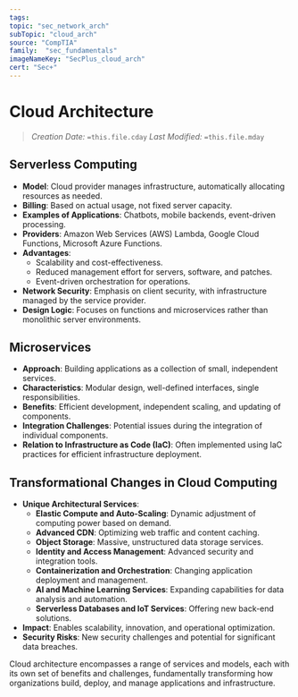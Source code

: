 ```yaml
---
tags:
topic: "sec_network_arch"
subTopic: "cloud_arch"
source: "CompTIA"
family:  "sec_fundamentals"
imageNameKey: "SecPlus_cloud_arch" 
cert: "Sec+"
---
```

# Cloud Architecture
> *Creation Date:* `=this.file.cday`
> *Last Modified:* `=this.file.mday`

## Serverless Computing
- **Model**: Cloud provider manages infrastructure, automatically allocating resources as needed.
- **Billing**: Based on actual usage, not fixed server capacity.
- **Examples of Applications**: Chatbots, mobile backends, event-driven processing.
- **Providers**: Amazon Web Services (AWS) Lambda, Google Cloud Functions, Microsoft Azure Functions.
- **Advantages**:
  - Scalability and cost-effectiveness.
  - Reduced management effort for servers, software, and patches.
  - Event-driven orchestration for operations.
- **Network Security**: Emphasis on client security, with infrastructure managed by the service provider.
- **Design Logic**: Focuses on functions and microservices rather than monolithic server environments.

## Microservices
- **Approach**: Building applications as a collection of small, independent services.
- **Characteristics**: Modular design, well-defined interfaces, single responsibilities.
- **Benefits**: Efficient development, independent scaling, and updating of components.
- **Integration Challenges**: Potential issues during the integration of individual components.
- **Relation to Infrastructure as Code (IaC)**: Often implemented using IaC practices for efficient infrastructure deployment.

## Transformational Changes in Cloud Computing
- **Unique Architectural Services**:
  - **Elastic Compute and Auto-Scaling**: Dynamic adjustment of computing power based on demand.
  - **Advanced CDN**: Optimizing web traffic and content caching.
  - **Object Storage**: Massive, unstructured data storage services.
  - **Identity and Access Management**: Advanced security and integration tools.
  - **Containerization and Orchestration**: Changing application deployment and management.
  - **AI and Machine Learning Services**: Expanding capabilities for data analysis and automation.
  - **Serverless Databases and IoT Services**: Offering new back-end solutions.
- **Impact**: Enables scalability, innovation, and operational optimization.
- **Security Risks**: New security challenges and potential for significant data breaches.

Cloud architecture encompasses a range of services and models, each with its own set of benefits and challenges, fundamentally transforming how organizations build, deploy, and manage applications and infrastructure.
